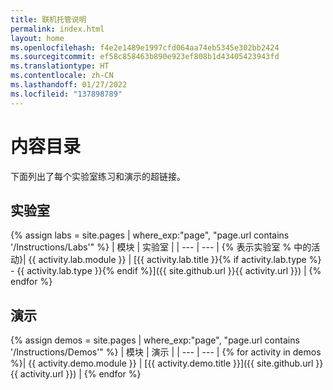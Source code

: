 ```yaml
---
title: 联机托管说明
permalink: index.html
layout: home
ms.openlocfilehash: f4e2e1489e1997cfd064aa74eb5345e302bb2424
ms.sourcegitcommit: ef58c858463b890e923ef808b1d43405423943fd
ms.translationtype: HT
ms.contentlocale: zh-CN
ms.lasthandoff: 01/27/2022
ms.locfileid: "137898789"
---
```

# <a name="content-directory"></a>内容目录

下面列出了每个实验室练习和演示的超链接。

## <a name="labs"></a>实验室

{% assign labs = site.pages | where_exp:"page", "page.url contains '/Instructions/Labs'" %}
| 模块 | 实验室 |
| --- | --- | 
{% 表示实验室 % 中的活动}| {{ activity.lab.module }} | [{{ activity.lab.title }}{% if activity.lab.type %} - {{ activity.lab.type }}{% endif %}]({{ site.github.url }}{{ activity.url }}) |
{% endfor %}

## <a name="demos"></a>演示

{% assign demos = site.pages | where_exp:"page", "page.url contains '/Instructions/Demos'" %}
| 模块 | 演示 |
| --- | --- | 
{% for activity in demos  %}| {{ activity.demo.module }} | [{{ activity.demo.title }}]({{ site.github.url }}{{ activity.url }}) |
{% endfor %}

